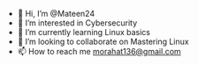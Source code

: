 - 👋 Hi, I’m @Mateen24
- 👀 I’m interested in Cybersecurity
- 🌱 I’m currently learning Linux basics
- 💪 I’m looking to collaborate on Mastering Linux
- 📫 How to reach me morahat136@gmail.com
